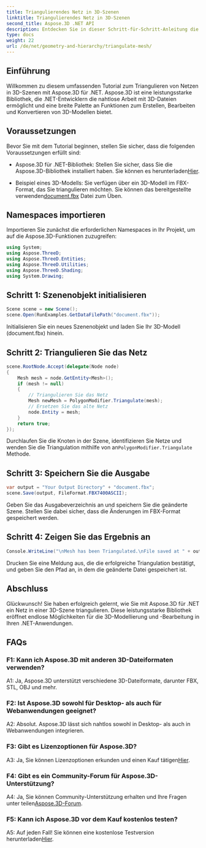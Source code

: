 ```yaml
---
title: Triangulierendes Netz in 3D-Szenen
linktitle: Triangulierendes Netz in 3D-Szenen
second_title: Aspose.3D .NET API
description: Entdecken Sie in dieser Schritt-für-Schritt-Anleitung die Leistungsfähigkeit von Aspose.3D für .NET. Erfahren Sie, wie Sie 3D-Netze für eine verbesserte Modellierung mühelos triangulieren.
type: docs
weight: 22
url: /de/net/geometry-and-hierarchy/triangulate-mesh/
---
```

## Einführung

Willkommen zu diesem umfassenden Tutorial zum Triangulieren von Netzen in 3D-Szenen mit Aspose.3D für .NET. Aspose.3D ist eine leistungsstarke Bibliothek, die .NET-Entwicklern die nahtlose Arbeit mit 3D-Dateien ermöglicht und eine breite Palette an Funktionen zum Erstellen, Bearbeiten und Konvertieren von 3D-Modellen bietet.

## Voraussetzungen

Bevor Sie mit dem Tutorial beginnen, stellen Sie sicher, dass die folgenden Voraussetzungen erfüllt sind:

-  Aspose.3D für .NET-Bibliothek: Stellen Sie sicher, dass Sie die Aspose.3D-Bibliothek installiert haben. Sie können es herunterladen[Hier](https://releases.aspose.com/3d/net/).

- Beispiel eines 3D-Modells: Sie verfügen über ein 3D-Modell im FBX-Format, das Sie triangulieren möchten. Sie können das bereitgestellte verwenden[document.fbx](https://reference.aspose.com/3d/net/) Datei zum Üben.

## Namespaces importieren

Importieren Sie zunächst die erforderlichen Namespaces in Ihr Projekt, um auf die Aspose.3D-Funktionen zuzugreifen:

```csharp
using System;
using Aspose.ThreeD;
using Aspose.ThreeD.Entities;
using Aspose.ThreeD.Utilities;
using Aspose.ThreeD.Shading;
using System.Drawing;
```

## Schritt 1: Szenenobjekt initialisieren

```csharp
Scene scene = new Scene();
scene.Open(RunExamples.GetDataFilePath("document.fbx"));
```

Initialisieren Sie ein neues Szenenobjekt und laden Sie Ihr 3D-Modell (document.fbx) hinein.

## Schritt 2: Triangulieren Sie das Netz

```csharp
scene.RootNode.Accept(delegate(Node node)
{
    Mesh mesh = node.GetEntity<Mesh>();
    if (mesh != null)
    {
        // Triangulieren Sie das Netz
        Mesh newMesh = PolygonModifier.Triangulate(mesh);
        // Ersetzen Sie das alte Netz
        node.Entity = mesh;
    }
    return true;
});
```

 Durchlaufen Sie die Knoten in der Szene, identifizieren Sie Netze und wenden Sie die Triangulation mithilfe von an`PolygonModifier.Triangulate` Methode.

## Schritt 3: Speichern Sie die Ausgabe

```csharp
var output = "Your Output Directory" + "document.fbx";
scene.Save(output, FileFormat.FBX7400ASCII);
```

Geben Sie das Ausgabeverzeichnis an und speichern Sie die geänderte Szene. Stellen Sie dabei sicher, dass die Änderungen im FBX-Format gespeichert werden.

## Schritt 4: Zeigen Sie das Ergebnis an

```csharp
Console.WriteLine("\nMesh has been Triangulated.\nFile saved at " + output);
```

Drucken Sie eine Meldung aus, die die erfolgreiche Triangulation bestätigt, und geben Sie den Pfad an, in dem die geänderte Datei gespeichert ist.

## Abschluss

Glückwunsch! Sie haben erfolgreich gelernt, wie Sie mit Aspose.3D für .NET ein Netz in einer 3D-Szene triangulieren. Diese leistungsstarke Bibliothek eröffnet endlose Möglichkeiten für die 3D-Modellierung und -Bearbeitung in Ihren .NET-Anwendungen.

## FAQs

### F1: Kann ich Aspose.3D mit anderen 3D-Dateiformaten verwenden?

A1: Ja, Aspose.3D unterstützt verschiedene 3D-Dateiformate, darunter FBX, STL, OBJ und mehr.

### F2: Ist Aspose.3D sowohl für Desktop- als auch für Webanwendungen geeignet?

A2: Absolut. Aspose.3D lässt sich nahtlos sowohl in Desktop- als auch in Webanwendungen integrieren.

### F3: Gibt es Lizenzoptionen für Aspose.3D?

 A3: Ja, Sie können Lizenzoptionen erkunden und einen Kauf tätigen[Hier](https://purchase.aspose.com/buy).

### F4: Gibt es ein Community-Forum für Aspose.3D-Unterstützung?

 A4: Ja, Sie können Community-Unterstützung erhalten und Ihre Fragen unter teilen[Aspose.3D-Forum](https://forum.aspose.com/c/3d/18).

### F5: Kann ich Aspose.3D vor dem Kauf kostenlos testen?

 A5: Auf jeden Fall! Sie können eine kostenlose Testversion herunterladen[Hier](https://releases.aspose.com/).
